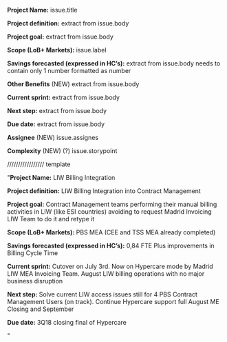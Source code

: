 **Project Name:**
issue.title

**Project definition:**
extract from issue.body

**Project goal:**
extract from issue.body

**Scope (LoB+ Markets):**
issue.label

**Savings forecasted (expressed in HC’s):**
extract from issue.body
needs to contain only 1 number formatted as number

**Other Benefits** (NEW)
extract from issue.body

**Current sprint:**
extract from issue.body

**Next step:**
extract from issue.body

**Due date:**
extract from issue.body

**Assignee** (NEW)
issue.assignes

**Complexity** (NEW) (?)
issue.storypoint

/////////////////
template

"**Project Name:**
LIW Billing Integration

**Project definition:**
LIW Billing Integration into Contract Management

**Project goal:**
Contract Management teams performing their manual billing activities in LIW (like ESI countries) avoiding to request Madrid Invoicing LIW Team to do it and retype it

**Scope (LoB+ Markets):**
PBS MEA
(CEE and TSS MEA already completed)

**Savings forecasted (expressed in HC’s):**
0,84 FTE
Plus improvements in Billing Cycle Time

**Current sprint:**
Cutover on July 3rd. Now on Hypercare mode by Madrid LIW MEA Invoicing Team. August LIW billing operations with no major business disruption

**Next step:**
Solve current LIW access issues still for 4 PBS Contract Management Users (on track).
Continue Hypercare support full August ME Closing and September

**Due date:**
3Q18 closing final of Hypercare

"
